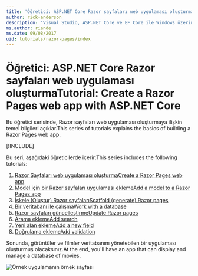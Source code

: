 ```yaml
---
title: 'Öğretici: ASP.NET Core Razor sayfaları web uygulaması oluşturma'
author: rick-anderson
description: 'Visual Studio, ASP.NET Core ve EF Core ile Windows üzerinde Razor sayfaları web uygulaması oluşturun.'
ms.author: riande
ms.date: 09/08/2017
uid: tutorials/razor-pages/index
---
```

# <a name="tutorial-create-a-razor-pages-web-app-with-aspnet-core"></a><span data-ttu-id="ed583-103">Öğretici: ASP.NET Core Razor sayfaları web uygulaması oluşturma</span><span class="sxs-lookup"><span data-stu-id="ed583-103">Tutorial: Create a Razor Pages web app with ASP.NET Core</span></span>

<span data-ttu-id="ed583-104">Bu öğretici serisinde, Razor sayfaları web uygulaması oluşturmaya ilişkin temel bilgileri açıklar.</span><span class="sxs-lookup"><span data-stu-id="ed583-104">This series of tutorials explains the basics of building a Razor Pages web app.</span></span> 

[!INCLUDE[](~/includes/advancedRP.md)]

<span data-ttu-id="ed583-105">Bu seri, aşağıdaki öğreticilerde içerir:</span><span class="sxs-lookup"><span data-stu-id="ed583-105">This series includes the following tutorials:</span></span>

1. [<span data-ttu-id="ed583-106">Razor Sayfaları web uygulaması oluşturma</span><span class="sxs-lookup"><span data-stu-id="ed583-106">Create a Razor Pages web app</span></span>](xref:tutorials/razor-pages/razor-pages-start)
1. [<span data-ttu-id="ed583-107">Model için bir Razor sayfaları uygulaması ekleme</span><span class="sxs-lookup"><span data-stu-id="ed583-107">Add a model to a Razor Pages app</span></span>](xref:tutorials/razor-pages/model)
1. [<span data-ttu-id="ed583-108">İskele (Oluştur) Razor sayfaları</span><span class="sxs-lookup"><span data-stu-id="ed583-108">Scaffold (generate) Razor pages</span></span>](xref:tutorials/razor-pages/page)
1. [<span data-ttu-id="ed583-109">Bir veritabanı ile çalışma</span><span class="sxs-lookup"><span data-stu-id="ed583-109">Work with a database</span></span>](xref:tutorials/razor-pages/sql)
1. [<span data-ttu-id="ed583-110">Razor sayfaları güncelleştirme</span><span class="sxs-lookup"><span data-stu-id="ed583-110">Update Razor pages</span></span>](xref:tutorials/razor-pages/da1)
1. [<span data-ttu-id="ed583-111">Arama ekleme</span><span class="sxs-lookup"><span data-stu-id="ed583-111">Add search</span></span>](xref:tutorials/razor-pages/search)
1. [<span data-ttu-id="ed583-112">Yeni alan ekleme</span><span class="sxs-lookup"><span data-stu-id="ed583-112">Add a new field</span></span>](xref:tutorials/razor-pages/new-field)
1. [<span data-ttu-id="ed583-113">Doğrulama ekleme</span><span class="sxs-lookup"><span data-stu-id="ed583-113">Add validation</span></span>](xref:tutorials/razor-pages/validation)

<span data-ttu-id="ed583-114">Sonunda, görüntüler ve filmler veritabanını yönetebilen bir uygulaması oluşturmuş olacaksınız.</span><span class="sxs-lookup"><span data-stu-id="ed583-114">At the end, you'll have an app that can display and manage a database of movies.</span></span>

![Örnek uygulamanın örnek sayfası](index/_static/sample-page.png)
